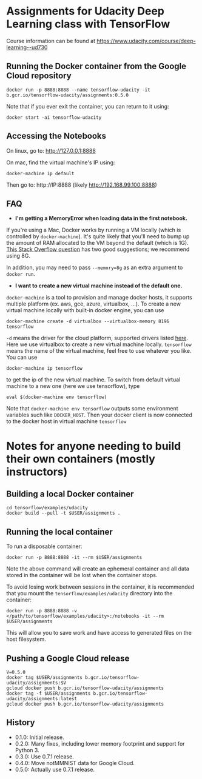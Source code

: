 # Assignments for Udacity Deep Learning class with TensorFlow

Course information can be found at https://www.udacity.com/course/deep-learning--ud730

## Running the Docker container from the Google Cloud repository

    docker run -p 8888:8888 --name tensorflow-udacity -it b.gcr.io/tensorflow-udacity/assignments:0.5.0

Note that if you ever exit the container, you can return to it using:

    docker start -ai tensorflow-udacity

## Accessing the Notebooks

On linux, go to: http://127.0.0.1:8888

On mac, find the virtual machine's IP using:

    docker-machine ip default

Then go to: http://IP:8888 (likely http://192.168.99.100:8888)

## FAQ

- **I'm getting a MemoryError when loading data in the first notebook.**

If you're using a Mac, Docker works by running a VM locally (which is controlled by `docker-machine`). It's quite likely that you'll need to bump up the amount of RAM allocated to the VM beyond the default (which is 1G). [This Stack Overflow question](http://stackoverflow.com/questions/32834082/how-to-increase-docker-machine-memory-mac) has two good suggestions; we recommend using 8G.

In addition, you may need to pass `--memory=8g` as an extra argument to `docker run`.

- **I want to create a new virtual machine instead of the default one.**

`docker-machine` is a tool to provision and manage docker hosts, it supports multiple platform (ex. aws, gce, azure, virtualbox, ...). To create a new virtual machine locally with built-in docker engine, you can use

    docker-machine create -d virtualbox --virtualbox-memory 8196 tensorflow

`-d` means the driver for the cloud platform, supported drivers listed [here](https://docs.docker.com/machine/drivers/). Here we use virtualbox to create a new virtual machine locally. `tensorflow` means the name of the virtual machine, feel free to use whatever you like. You can use

    docker-machine ip tensorflow

to get the ip of the new virtual machine. To switch from default virtual machine to a new one (here we use tensorflow), type

    eval $(docker-machine env tensorflow)

Note that `docker-machine env tensorflow` outputs some environment variables such like `DOCKER_HOST`. Then your docker client is now connected to the docker host in virtual machine `tensorflow`

# Notes for anyone needing to build their own containers (mostly instructors)

## Building a local Docker container

    cd tensorflow/examples/udacity
    docker build --pull -t $USER/assignments .

## Running the local container

To run a disposable container:

    docker run -p 8888:8888 -it --rm $USER/assignments

Note the above command will create an ephemeral container and all data stored in the container will be lost when the container stops.

To avoid losing work between sessions in the container, it is recommended that you mount the `tensorflow/examples/udacity` directory into the container:

    docker run -p 8888:8888 -v </path/to/tensorflow/examples/udacity>:/notebooks -it --rm $USER/assignments

This will allow you to save work and have access to generated files on the host filesystem.

## Pushing a Google Cloud release

    V=0.5.0
    docker tag $USER/assignments b.gcr.io/tensorflow-udacity/assignments:$V
    gcloud docker push b.gcr.io/tensorflow-udacity/assignments
    docker tag -f $USER/assignments b.gcr.io/tensorflow-udacity/assignments:latest
    gcloud docker push b.gcr.io/tensorflow-udacity/assignments

## History

- 0.1.0: Initial release.
- 0.2.0: Many fixes, including lower memory footprint and support for Python 3.
- 0.3.0: Use 0.7.1 release.
- 0.4.0: Move notMMNIST data for Google Cloud.
- 0.5.0: Actually use 0.7.1 release.
